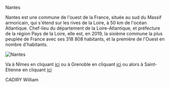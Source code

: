 Nantes

Nantes est une commune de l'ouest de la France, située au sud du Massif armoricain, qui s'étend sur les rives de la Loire, à 50 km de l'océan Atlantique. Chef-lieu du département de la Loire-Atlantique, et préfecture de la région Pays de la Loire, elle est, en 2019, la sixième commune la plus peuplée de France avec ses 318 808 habitants, et la première de l'Ouest en nombre d'habitants.

![Nantes](https://www.trecobat.fr/wp-content/uploads/2021/06/vivre-a-nantes-trecobat-768x512.jpg)

Va à Nîmes en cliquant [ici](/Nimes.md) ou à Grenoble en cliquant [ici](/Grenoble.md) ou alors à Saint-Etienne en cliquant [ici](/Saint-Etienne.md)

CADIRY William
